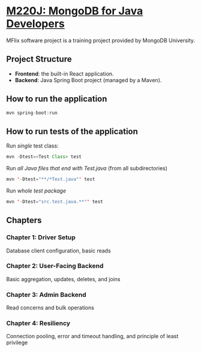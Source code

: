 # [M220J: MongoDB for Java Developers](https://university.mongodb.com/courses/M220J/about) 

MFlix software project is a training project provided by MongoDB University.

## Project Structure
- **Frontend**: the built-in React application.
- **Backend**: Java Spring Boot project (managed by a Maven).

## How to run the application
```java
mvn spring-boot:run
```

## How to run tests of the application
Run _single_ test class:
```java
mvn -Dtest=<Test Class> test
```
Run _all Java files that end with Test.java_ (from all subdirectories)
```java 
mvn '-Dtest="**/*Test.java"' test
```
Run _whole test package_
```java
mvn '-Dtest="src.test.java.**"' test
```
## Chapters

### Chapter 1: Driver Setup
Database client configuration, basic reads

### Chapter 2: User-Facing Backend
Basic aggregation, updates, deletes, and joins

### Chapter 3: Admin Backend
Read concerns and bulk operations

### Chapter 4: Resiliency
Connection pooling, error and timeout handling, and principle of least privilege
